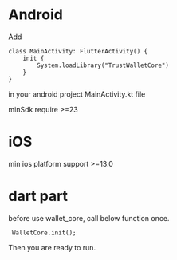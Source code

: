 # Android
Add 
```
class MainActivity: FlutterActivity() {
    init {
        System.loadLibrary("TrustWalletCore")
    }
}
 ```
in your android project MainActivity.kt file

minSdk require >=23

# iOS

min ios platform support >=13.0


# dart part
before use wallet_core, call below function once.
```
 WalletCore.init();
```

Then you are ready to run.

